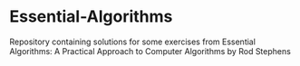 # Essential-Algorithms
Repository containing solutions for some exercises from Essential Algorithms: A Practical Approach to Computer Algorithms by Rod Stephens
